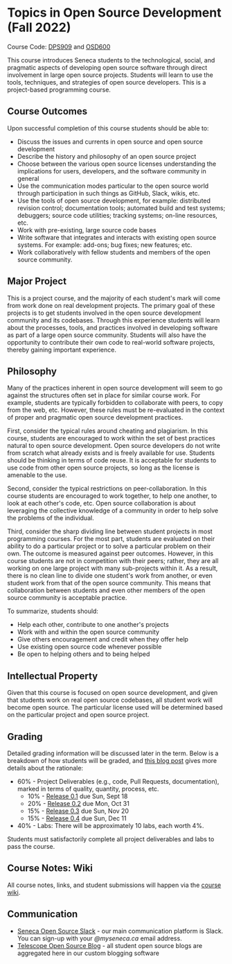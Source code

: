 # Topics in Open Source Development (Fall 2022)

Course Code: [DPS909](http://www.senecacollege.ca/cgi-bin/subject?s1=DPS909) and [OSD600](http://www.senecacollege.ca/cgi-bin/subject?s1=OSD600)

This course introduces Seneca students to the technological, social, and pragmatic aspects of developing open source software through direct involvement in large open source projects. Students will learn to use the tools, techniques, and strategies of open source developers. This is a project-based programming course.

## Course Outcomes

Upon successful completion of this course students should be able to:

- Discuss the issues and currents in open source and open source development
- Describe the history and philosophy of an open source project
- Choose between the various open source licenses understanding the implications for users, developers, and the software community in general
- Use the communication modes particular to the open source world through participation in such things as GitHub, Slack, wikis, etc.
- Use the tools of open source development, for example: distributed revision control; documentation tools; automated build and test systems; debuggers; source code utilities; tracking systems; on-line resources, etc.
- Work with pre-existing, large source code bases
- Write software that integrates and interacts with existing open source systems. For example: add-ons; bug fixes; new features; etc.
- Work collaboratively with fellow students and members of the open source community.

## Major Project

This is a project course, and the majority of each student's mark will come from work done on real development projects. The primary goal of these projects is to get students involved in the open source development community and its codebases. Through this experience students will learn about the processes, tools, and practices involved in developing software as part of a large open source community. Students will also have the opportunity to contribute their own code to real-world software projects, thereby gaining important experience.

## Philosophy

Many of the practices inherent in open source development will seem to go against the structures often set in place for similar course work. For example, students are typically forbidden to collaborate with peers, to copy from the web, etc. However, these rules must be re-evaluated in the context of proper and pragmatic open source development practices.

First, consider the typical rules around cheating and plagiarism. In this course, students are encouraged to work within the set of best practices natural to open source development. Open source developers do not write from scratch what already exists and is freely available for use. Students should be thinking in terms of code reuse. It is acceptable for students to use code from other open source projects, so long as the license is amenable to the use.

Second, consider the typical restrictions on peer-collaboration. In this course students are encouraged to work together, to help one another, to look at each other's code, etc. Open source collaboration is about leveraging the collective knowledge of a community in order to help solve the problems of the individual.

Third, consider the sharp dividing line between student projects in most programming courses. For the most part, students are evaluated on their ability to do a particular project or to solve a particular problem on their own. The outcome is measured against peer outcomes. However, in this course students are not in competition with their peers; rather, they are all working on one large project with many sub-projects within it. As a result, there is no clean line to divide one student's work from another, or even student work from that of the open source community. This means that collaboration between students and even other members of the open source community is acceptable practice.

To summarize, students should:

- Help each other, contribute to one another's projects
- Work with and within the open source community
- Give others encouragement and credit when they offer help
- Use existing open source code whenever possible
- Be open to helping others and to being helped

## Intellectual Property

Given that this course is focused on open source development, and given that students work on real open source codebases, all student work will become open source. The particular license used will be determined based on the particular project and open source project.

## Grading

Detailed grading information will be discussed later in the term. Below is a breakdown of how students will be graded, and [this blog post](http://blog.humphd.org/vocamus-680/?p=680) gives more details about the rationale:

- 60% - Project Deliverables (e.g., code, Pull Requests, documentation), marked in terms of quality, quantity, process, etc.
  - 10% - [Release 0.1](https://github.com/Seneca-CDOT/topics-in-open-source-2022/wiki/release-0.1) due Sun, Sept 18
  - 20% - [Release 0.2](https://github.com/Seneca-CDOT/topics-in-open-source-2022/wiki/release-0.2) due Mon, Oct 31
  - 15% - [Release 0.3](https://github.com/Seneca-CDOT/topics-in-open-source-2022/wiki/release-0.3) due Sun, Nov 20
  - 15% - [Release 0.4](https://github.com/Seneca-CDOT/topics-in-open-source-2022/wiki/release-0.4) due Sun, Dec 11
- 40% - Labs: There will be approximately 10 labs, each worth 4%.

Students must satisfactorily complete all project deliverables and labs to pass the course.

## Course Notes: Wiki

All course notes, links, and student submissions will happen via the [course wiki](https://github.com/Seneca-CDOT/topics-in-open-source-2022/wiki).

## Communication

- [Seneca Open Source Slack](https://seneca-open-source.slack.com) - our main communication platform is Slack. You can sign-up with your _@myseneca.ca_ email address.
- [Telescope Open Source Blog](https://telescope.cdot.systems/) - all student open source blogs are aggregated here in our custom blogging software
